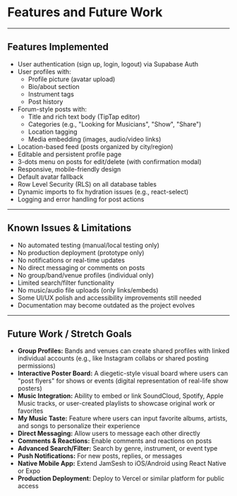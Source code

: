 # Features and Future Work

---

## Features Implemented
- User authentication (sign up, login, logout) via Supabase Auth
- User profiles with:
  - Profile picture (avatar upload)
  - Bio/about section
  - Instrument tags
  - Post history
- Forum-style posts with:
  - Title and rich text body (TipTap editor)
  - Categories (e.g., "Looking for Musicians", "Show", "Share")
  - Location tagging
  - Media embedding (images, audio/video links)
- Location-based feed (posts organized by city/region)
- Editable and persistent profile page
- 3-dots menu on posts for edit/delete (with confirmation modal)
- Responsive, mobile-friendly design
- Default avatar fallback
- Row Level Security (RLS) on all database tables
- Dynamic imports to fix hydration issues (e.g., react-select)
- Logging and error handling for post actions

---

## Known Issues & Limitations
- No automated testing (manual/local testing only)
- No production deployment (prototype only)
- No notifications or real-time updates
- No direct messaging or comments on posts
- No group/band/venue profiles (individual only)
- Limited search/filter functionality
- No music/audio file uploads (only links/embeds)
- Some UI/UX polish and accessibility improvements still needed
- Documentation may become outdated as the project evolves

---

## Future Work / Stretch Goals
- **Group Profiles:** Bands and venues can create shared profiles with linked individual accounts (e.g., like Instagram collabs or shared posting permissions)
- **Interactive Poster Board:** A diegetic-style visual board where users can "post flyers" for shows or events (digital representation of real-life show posters)
- **Music Integration:** Ability to embed or link SoundCloud, Spotify, Apple Music tracks, or user-created playlists to showcase original work or favorites
- **My Music Taste:** Feature where users can input favorite albums, artists, and songs to personalize their experience
- **Direct Messaging:** Allow users to message each other directly
- **Comments & Reactions:** Enable comments and reactions on posts
- **Advanced Search/Filter:** Search by genre, instrument, or event type
- **Push Notifications:** For new posts, replies, or messages
- **Native Mobile App:** Extend JamSesh to iOS/Android using React Native or Expo
- **Production Deployment:** Deploy to Vercel or similar platform for public access 